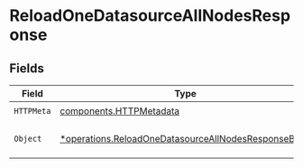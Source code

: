 # ReloadOneDatasourceAllNodesResponse


## Fields

| Field                                                                                                                     | Type                                                                                                                      | Required                                                                                                                  | Description                                                                                                               |
| ------------------------------------------------------------------------------------------------------------------------- | ------------------------------------------------------------------------------------------------------------------------- | ------------------------------------------------------------------------------------------------------------------------- | ------------------------------------------------------------------------------------------------------------------------- |
| `HTTPMeta`                                                                                                                | [components.HTTPMetadata](../../models/components/httpmetadata.md)                                                        | :heavy_check_mark:                                                                                                        | N/A                                                                                                                       |
| `Object`                                                                                                                  | [*operations.ReloadOneDatasourceAllNodesResponseBody](../../models/operations/reloadonedatasourceallnodesresponsebody.md) | :heavy_minus_sign:                                                                                                        | Data source reloaded                                                                                                      |
